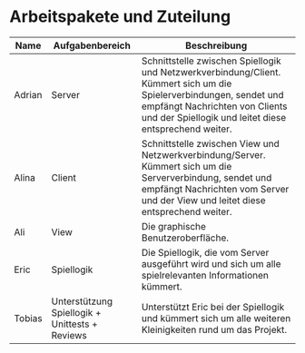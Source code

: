 # Arbeitspakete und Zuteilung

| Name   | Aufgabenbereich                                | Beschreibung                                                                                                                                                                                                   |
|--------|------------------------------------------------|----------------------------------------------------------------------------------------------------------------------------------------------------------------------------------------------------------------|
| Adrian | Server                                         | Schnittstelle zwischen Spiellogik und Netzwerkverbindung/Client. Kümmert sich um die Spielerverbindungen, sendet und empfängt Nachrichten von Clients und der Spiellogik und leitet diese entsprechend weiter. |
| Alina  | Client                                         | Schnittstelle zwischen View und Netzwerkverbindung/Server. Kümmert sich um die Serververbindung, sendet und empfängt Nachrichten vom Server und der View und leitet diese entsprechend weiter.                 |
| Ali    | View                                           | Die graphische Benutzeroberfläche.                                                                                                                                                                             |
| Eric   | Spiellogik                                     | Die Spiellogik, die vom Server ausgeführt wird und sich um alle spielrelevanten Informationen kümmert.                                                                                                         |
| Tobias | Unterstützung Spiellogik + Unittests + Reviews | Unterstützt Eric bei der Spiellogik und kümmert sich um alle weiteren Kleinigkeiten rund um das Projekt.                                                                                                       |

